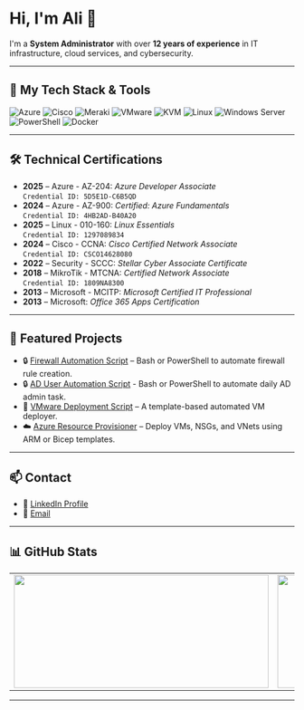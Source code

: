 # Hi, I'm Ali 👋

I'm a **System Administrator** with over **12 years of experience** in IT infrastructure, cloud services, and cybersecurity.

---

## 🧰 My Tech Stack & Tools

![Azure](https://img.shields.io/badge/Azure-0078D4?style=for-the-badge&logo=microsoftazure&logoColor=white)
![Cisco](https://img.shields.io/badge/Cisco-1BA0D7?style=for-the-badge&logo=cisco&logoColor=white)
![Meraki](https://img.shields.io/badge/Meraki-00C389?style=for-the-badge&logo=cisco&logoColor=white)
![VMware](https://img.shields.io/badge/VMware-607078?style=for-the-badge&logo=vmware&logoColor=white)
![KVM](https://img.shields.io/badge/KVM-FF6600?style=for-the-badge)
![Linux](https://img.shields.io/badge/Linux-FCC624?style=for-the-badge&logo=linux&logoColor=black)
![Windows Server](https://img.shields.io/badge/Windows_Server-0078D6?style=for-the-badge&logo=windows&logoColor=white)
![PowerShell](https://img.shields.io/badge/PowerShell-5391FE?style=for-the-badge&logo=powershell&logoColor=white)
![Docker](https://img.shields.io/badge/Docker-2496ED?style=for-the-badge&logo=docker&logoColor=white)

---

## 🛠️ Technical Certifications

- **2025** – Azure - AZ-204: *Azure Developer Associate*  
  `Credential ID: 5D5E1D-C6B5QD`
- **2024** – Azure - AZ-900: *Certified: Azure Fundamentals*  
  `Credential ID: 4HB2AD-B40A20`
- **2025** – Linux - 010-160: *Linux Essentials*  
  `Credential ID: 1297089834`
- **2024** – Cisco - CCNA: *Cisco Certified Network Associate*  
  `Credential ID: CSCO14628080`
- **2022** – Security - SCCC: *Stellar Cyber Associate Certificate*
- **2018** – MikroTik - MTCNA: *Certified Network Associate*  
  `Credential ID: 1809NA8300`
- **2013** – Microsoft - MCITP: *Microsoft Certified IT Professional*
- **2013** – Microsoft: *Office 365 Apps Certification*

---

## 📌 Featured Projects

- 🔒 [Firewall Automation Script](https://github.com/thesahebi/firewall-automation) – Bash or PowerShell to automate firewall rule creation.
- 🔒 [AD User Automation Script](https://github.com/thesahebi/Powershell-AD-Scripts/tree/master) - Bash or PowerShell to automate daily AD admin task.
- 🧰 [VMware Deployment Script](https://github.com/thesahebi/vmware-deploy) – A template-based automated VM deployer.
- ☁️ [Azure Resource Provisioner](https://github.com/thesahebi/azure-deploy) – Deploy VMs, NSGs, and VNets using ARM or Bicep templates.


---

## 📫 Contact

- 💼 [LinkedIn Profile](https://www.linkedin.com/in/thesahebi/)
- 📧 [Email](mailto:your@email.com)

---

## 📊 GitHub Stats

<table>
  <tr>
    <td>
      <img src="https://github-readme-stats.vercel.app/api?username=thesahebi&show_icons=true&theme=tokyonight" width="450" height="200"/>
    </td>
    <td>
      <img src="https://github-readme-stats.vercel.app/api/top-langs/?username=thesahebi&layout=compact&theme=tokyonight" width="450" height="200"/>
    </td>
  </tr>
</table>

---

